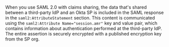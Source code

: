 When you use SAML 2.0 with claims sharing, the data that's shared between a third-party IdP and an Okta SP is included in the SAML response in the `saml2:AttributeStatement` section. This content is communicated using the `saml2:Attribute Name="session.amr"` key and value pair, which contains information about authentication performed at the third-party IdP. The entire assertion is securely encrypted with a published encryption key from the SP org.
